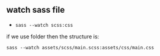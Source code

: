 ## watch sass file

* `sass --watch scss:css`

if we use folder then the structure is: 

`sass --watch assets/scss/main.scss:assets/css/main.css`